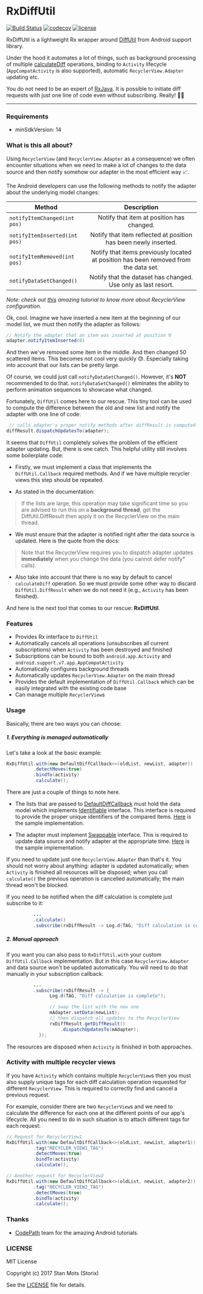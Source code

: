 RxDiffUtil
=====

[![Build Status](https://travis-ci.org/storix/RxDiffUtil.svg?branch=master)](https://travis-ci.org/storix/RxDiffUtil)
[![codecov](https://codecov.io/gh/storix/RxDiffUtil/branch/master/graph/badge.svg)](https://codecov.io/gh/storix/RxDiffUtil)
[![license](https://img.shields.io/github/license/mashape/apistatus.svg)](https://github.com/storix/RxDiffUtil/blob/master/LICENSE)

RxDiffUtil is a lightweight Rx wrapper around [DiffUtil](https://developer.android.com/reference/android/support/v7/util/DiffUtil.html) from Android support library.

Under the hood it automates a lot of things, such as background processing of multiple [calculateDiff](<https://developer.android.com/reference/android/support/v7/util/DiffUtil.html#calculateDiff(android.support.v7.util.DiffUtil.Callback, boolean)>) operations, binding to `Activity` lifecycle (`AppCompatActivity` is also supported), automatic `RecyclerView.Adapter` updating etc.

You do not need to be an expert of [RxJava](https://github.com/ReactiveX/RxJava). It is possible to initiate diff requests with just one line of code even without subscribing. Really! :metal::tada:

****

### Requirements
* minSdkVersion: 14

### What is this all about?
Using `RecyclerView` (and `RecyclerView.Adapter` as a consequence) we often encounter situations when we need to make a lot of changes to the data source and then notify somehow our adapter in the most efficient way :chart_with_upwards_trend:.

The Android developers can use the following methods to notify the adapter about the underlying model changes:

 Method | Description           
 --------|:----:
 `notifyItemChanged(int pos)` | Notify that item at position has changed.
  `notifyItemInserted(int pos)` | Notify that item reflected at position has been newly inserted.
   `notifyItemRemoved(int pos)` | Notify that items previously located at position has been removed from the data set.
    `notifyDataSetChanged()` | Notify that the dataset has changed. Use only as last resort.

_Note: check out [this](https://guides.codepath.com/android/using-the-recyclerview#overview) amazing tutorial to know more about RecyclerView configuration._

Ok, cool. Imagine we have inserted a new item at the beginning of our model list, we must then notify the adapter as follows:

```java
// Notify the adapter that an item was inserted at position 0
adapter.notifyItemInserted(0)
```
And then we've removed some item in the middle. And then changed 50 scattered items. This becomes not cool very quickly :sweat:. Especially taking into account that our lists can be pretty large.

Of course, we could just call `notifyDataSetChanged()`.  However, it's **NOT** recommended to do that. `notifyDataSetChanged()` eliminates the ability to perform animation sequences to showcase what changed.

Fortunately, `DiffUtil` comes here to our rescue. This tiny tool can be used to compute the difference between the old and new list and notify the adapter with one line of code:

```java
 // calls adapter's proper notify methods after diffResult is computed
diffResult.dispatchUpdatesTo(adapter);
```

It seems that `DiffUtil` completely solves the problem of the efficient adapter updating. But, there is one catch. This helpful utility still involves some boilerplate code:

* Firstly, we must implement a class that implements the `DiffUtil.Callback` required methods. And if we have multiple recycler views this step should be repeated.

* As stated in the documentation:

> If the lists are large, this operation may take significant time so you are advised to run this on a **background thread**, get the DiffUtil.DiffResult then apply it on the RecyclerView on the main thread.

* We must ensure that the adapter is notified right after the data source is updated. Here is the quote from the docs:

> Note that the RecyclerView requires you to dispatch adapter updates **immediately** when you change the data (you cannot defer notify* calls).


* Also take into account that there is no way by default to cancel `calculateDiff` operation. So we must provide some other way to discard `DiffUtil.DiffResult` when we do not need it (e.g., `Activity` has been finished).

And here is the next tool that comes to our rescue: **RxDiffUtil**.

### Features

* Provides Rx interface to `DiffUtil`
* Automatically cancels all operations (unsubscribes all current subscriptions) when `Activity` has been destroyed and finished
* Subscriptions can be bound to both `android.app.Activity` and `android.support.v7.app.AppCompatActivity`
* Automatically configures background threads
* Automatically updates `RecyclerView.Adapter` on the main thread
* Provides the default implementation of `DiffUtil.Callback` which can be easily integrated with the existing code base
* Can manage multiple `RecyclerView`s


### Usage
Basically, there are two ways you can choose:


##### 1. Everything is managed automatically
Let's take a look at the basic example:

```java
RxDiffUtil.with(new DefaultDiffCallback<>(oldList, newList, adapter))
          .detectMoves(true)
          .bindTo(activity)
          .calculate();
```

There are just a couple of things to note here.

* The lists that are passed to [DefaultDiffCallback](https://github.com/storix/RxDiffUtil/blob/master/rxdiffutil/src/main/java/com/stolets/rxdiffutil/DefaultDiffCallback.java)
must hold the data model which implements [Identifiable](https://github.com/storix/RxDiffUtil/blob/master/rxdiffutil/src/main/java/com/stolets/rxdiffutil/Identifiable.java) interface. This interface is required to provide the proper unique identifiers of the compared items. [Here](https://github.com/storix/RxDiffUtil/blob/master/sample/src/main/java/com/stolets/rxdiffutillib/SampleModel.java#L25) is the sample implementation.

* The adapter must implement [Swappable](https://github.com/storix/RxDiffUtil/blob/master/rxdiffutil/src/main/java/com/stolets/rxdiffutil/Swappable.java) interface. This is required to update data source and notify adapter at the appropriate time. [Here](https://github.com/storix/RxDiffUtil/blob/master/sample/src/main/java/com/stolets/rxdiffutillib/SampleAdapter.java#L60) is the sample implementation.

If you need to update just one `RecyclerView.Adapter` than that's it. You should not worry about anything: adapter is updated automatically; when `Activity` is finished all resources will be disposed; when you call `calculate()` the previous operation is cancelled automatically; the main thread won't be blocked.

If you need to be notified when the diff calculation is complete just subscribe to it:

```java
		  ...
          .calculate()
          .subscribe(rxDiffResult -> Log.d(TAG, "Diff calculation is complete"); )
```

##### 2. Manual approach

If you want you can also pass to `RxDiffUtil.with` your custom `DiffUtil.Callback` implementation. But in this case `RecyclerView.Adapter` and data source won't be updated automatically. You will need to do that manually in your subscription callback.

```java
		  ...
          .subscribe(rxDiffResult -> {
          		Log.d(TAG, "Diff calculation is complete");

                // swap the list with the new one
                mAdapter.setData(newList);
                // then dispatch all updates to the RecyclerView
     			rxDiffResult.getDiffResult()
     				.dispatchUpdatesTo(mAdapter);
			});
```

The resources are disposed when `Activity` is finished in both
approaches.

### Activity with multiple recycler views

If you have `Activity` which contains multiple `RecyclerView`s then you must also supply unique tags for each diff calculation operation requested for different `RecyclerView`. This is required to correctly find and cancel a previous request.

For example, consider there are two `RecyclerView`s and we need to calculate the difference for each one at the different points of our app's lifecycle. All you need to do in such situation is to attach different tags for each request:

```java
// Request for RecyclerView1
RxDiffUtil.with(new DefaultDiffCallback<>(oldList, newList, adapter1))
          .tag("RECYCLER_VIEW1_TAG")
          .detectMoves(true)
          .bindTo(activity)
          .calculate();

// Another request for RecyclerView2
RxDiffUtil.with(new DefaultDiffCallback<>(oldList, newList, adapter2))
          .tag("RECYCLER_VIEW2_TAG")
          .detectMoves(true)
          .bindTo(activity)
          .calculate();
```

### Thanks

* [CodePath](https://codepath.com/about) team for the amazing Android tutorials.


### LICENSE

MIT License

Copyright (c) 2017 Stan Mots (Storix)

See the [LICENSE](https://github.com/storix/RxDiffUtil/blob/master/LICENSE) file for details.

